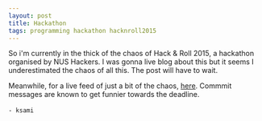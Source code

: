 ```yaml
---
layout: post
title: Hackathon
tags: programming hackathon hacknroll2015
---
```

So i'm currently in the thick of the chaos of Hack & Roll 2015, a hackathon organised by NUS Hackers.
I was gonna live blog about this but it seems I underestimated the chaos of all this.
The post will have to wait.

Meanwhile, for a live feed of just a bit of the chaos, [here](https://github.com/ksami/yalla/commits/master). Commmit messages are known to get funnier towards the deadline.
<br><br>`- ksami`
